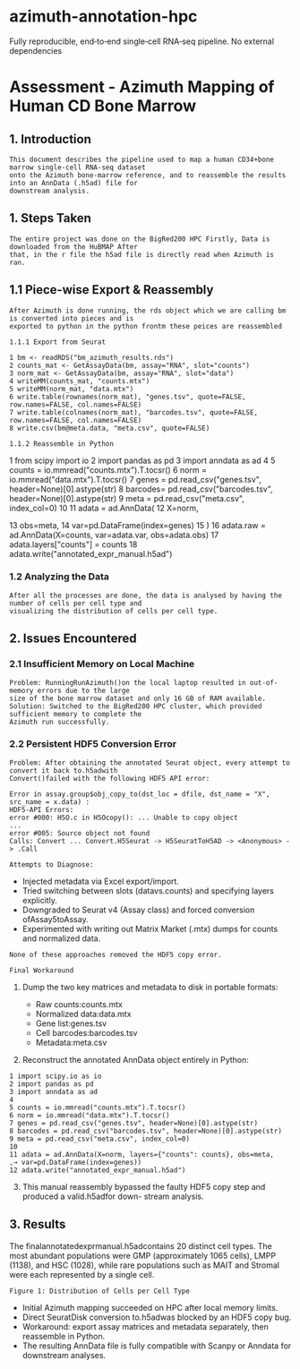 # azimuth-annotation-hpc
Fully reproducible, end‑to‑end single‑cell RNA‑seq pipeline. No external dependencies

# Assessment - Azimuth Mapping of Human CD Bone Marrow


## 1. Introduction

```
This document describes the pipeline used to map a human CD34+bone marrow single-cell RNA-seq dataset
onto the Azimuth bone-marrow reference, and to reassemble the results into an AnnData (.h5ad) file for
downstream analysis.
```
## 1. Steps Taken

```
The entire project was done on the BigRed200 HPC Firstly, Data is downloaded from the HuBMAP After
that, in the r file the h5ad file is directly read when Azimuth is ran.
```
## 1.1 Piece-wise Export & Reassembly

```
After Azimuth is done running, the rds object which we are calling bm is converted into pieces and is
exported to python in the python frontm these peices are reassembled
```
```
1.1.1 Export from Seurat
```
```
1 bm <- readRDS("bm_azimuth_results.rds")
2 counts_mat <- GetAssayData(bm, assay="RNA", slot="counts")
3 norm_mat <- GetAssayData(bm, assay="RNA", slot="data")
4 writeMM(counts_mat, "counts.mtx")
5 writeMM(norm_mat, "data.mtx")
6 write.table(rownames(norm_mat), "genes.tsv", quote=FALSE, row.names=FALSE, col.names=FALSE)
7 write.table(colnames(norm_mat), "barcodes.tsv", quote=FALSE, row.names=FALSE, col.names=FALSE)
8 write.csv(bm@meta.data, "meta.csv", quote=FALSE)
```
```
1.1.2 Reassemble in Python
```
1 from scipy import io
2 import pandas as pd
3 import anndata as ad
4
5 counts = io.mmread("counts.mtx").T.tocsr()
6 norm = io.mmread("data.mtx").T.tocsr()
7 genes = pd.read_csv("genes.tsv", header=None)[0].astype(str)
8 barcodes= pd.read_csv("barcodes.tsv", header=None)[0].astype(str)
9 meta = pd.read_csv("meta.csv", index_col=0)
10
11 adata = ad.AnnData(
12 X=norm,


13 obs=meta,
14 var=pd.DataFrame(index=genes)
15 )
16 adata.raw = ad.AnnData(X=counts, var=adata.var, obs=adata.obs)
17 adata.layers["counts"] = counts
18 adata.write("annotated_expr_manual.h5ad")

### 1.2 Analyzing the Data

```
After all the processes are done, the data is analysed by having the number of cells per cell type and
visualizing the distribution of cells per cell type.
```
## 2. Issues Encountered

### 2.1 Insufficient Memory on Local Machine

```
Problem: RunningRunAzimuth()on the local laptop resulted in out-of-memory errors due to the large
size of the bone marrow dataset and only 16 GB of RAM available.
Solution: Switched to the BigRed200 HPC cluster, which provided sufficient memory to complete the
Azimuth run successfully.
```
### 2.2 Persistent HDF5 Conversion Error

```
Problem: After obtaining the annotated Seurat object, every attempt to convert it back to.h5adwith
Convert()failed with the following HDF5 API error:
```
```
Error in assay.group$obj_copy_to(dst_loc = dfile, dst_name = "X", src_name = x.data) :
HDF5-API Errors:
error #000: H5O.c in H5Ocopy(): ... Unable to copy object
...
error #005: Source object not found
Calls: Convert ... Convert.H5Seurat -> H5SeuratToH5AD -> <Anonymous> -> .Call
```
```
Attempts to Diagnose:
```
- Injected metadata via Excel export/import.
- Tried switching between slots (datavs.counts) and specifying layers explicitly.
- Downgraded to Seurat v4 (Assay class) and forced conversion ofAssay5toAssay.
- Experimented with writing out Matrix Market (.mtx) dumps for counts and normalized data.

```
None of these approaches removed the HDF5 copy error.
```
```
Final Workaround
```
1. Dump the two key matrices and metadata to disk in portable formats:
    - Raw counts:counts.mtx
    - Normalized data:data.mtx
    - Gene list:genes.tsv
    - Cell barcodes:barcodes.tsv
    - Metadata:meta.csv


2. Reconstruct the annotated AnnData object entirely in Python:

```
1 import scipy.io as io
2 import pandas as pd
3 import anndata as ad
4
5 counts = io.mmread("counts.mtx").T.tocsr()
6 norm = io.mmread("data.mtx").T.tocsr()
7 genes = pd.read_csv("genes.tsv", header=None)[0].astype(str)
8 barcodes = pd.read_csv("barcodes.tsv", header=None)[0].astype(str)
9 meta = pd.read_csv("meta.csv", index_col=0)
10
11 adata = ad.AnnData(X=norm, layers={"counts": counts}, obs=meta,
,→ var=pd.DataFrame(index=genes))
12 adata.write("annotated_expr_manual.h5ad")
```
3. This manual reassembly bypassed the faulty HDF5 copy step and produced a valid.h5adfor down-
    stream analysis.

## 3. Results

The finalannotatedexprmanual.h5adcontains 20 distinct cell types. The most abundant populations were
GMP (approximately 1065 cells), LMPP (1138), and HSC (1028), while rare populations such as MAIT and
Stromal were each represented by a single cell.

```
Figure 1: Distribution of Cells per Cell Type
```
- Initial Azimuth mapping succeeded on HPC after local memory limits.
- Direct SeuratDisk conversion to.h5adwas blocked by an HDF5 copy bug.
- Workaround: export assay matrices and metadata separately, then reassemble in Python.
- The resulting AnnData file is fully compatible with Scanpy or Anndata for downstream analyses.


